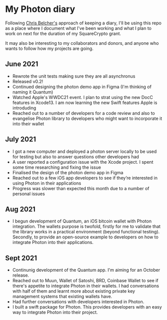 #  My Photon diary
Following [Chris Belcher's](https://gist.github.com/chris-belcher/ca5051285c6f8d38693fd127575be44d) approach of keeping a diary, I'll be using this repo as a place where I document what I've been working and what I plan to work on next for the duration of my SquareCrypto grant. 

It may also be interesting to my collaborators and donors, and anyone who wants to follow how my projects are going.

## June 2021
- Rewrote the unit tests making sure they are all asynchronus
- Released v0.2!
- Continued designing the photon demo app in Figma (I'm thinking of naming it Quantum)
- Watched Apple's WWDC21 event. I plan to strat using the new DocC features in Xcode13. I am now learning the new Swift features Apple is introduding
- Reached out to a number of developers for a code review and also to evangelise Photon library to developers who might want to incorporate it into their wallet

## July 2021
- I got a new computer and deployed a photon server locally to be used for testing but also to answer questions other developers had
- A user reported a configuration issue with the Xcode project. I spent some time researching and fixing the issue
- Finalised the design of the photon demo app in Figma
- Reached out to a few iOS app developers to see if they’re interested in using Photon in their applications
- Progress was slower than expected this month due to a number of personal issues

## Aug 2021
- I begun development of Quantum, an iOS bitcoin wallet with Photon integration. The wallets purpose is twofold, firstly for me to validate that the library works in a practical environment (beyond functional testing). Secondly, to provide an open-source example to developers on how to integrate Photon into their applications.

## Sept 2021
- Continunig development of the Quantum app. I'm aiming for an October release.
- Reached out to Muun, Wallet of Satoshi, BRD, Coinbase Wallet to see if there's appetite to integrate Photon in their wallets. I had conversations with half of them and learnt more about existing private key management systems that existing wallets have.
- Had further conversations with developers interested in Photon.
- I built a swift package for Photon. This provides developers with an easy way to integrate Photon into their project.
